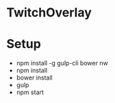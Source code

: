 # TwitchOverlay

# Setup

 * npm install -g gulp-cli bower nw
 * npm install
 * bower install
 * gulp
 * npm start
